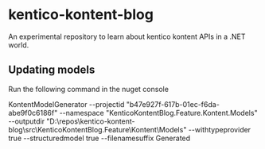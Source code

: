 # kentico-kontent-blog
An experimental repository to learn about kentico kontent APIs in a .NET world.

## Updating models

Run the following command in the nuget console

KontentModelGenerator --projectid "b47e927f-617b-01ec-f6da-abe9f0c6186f" --namespace "KenticoKontentBlog.Feature.Kontent.Models" --outputdir "D:\repos\kentico-kontent-blog\src\KenticoKontentBlog.Feature\Kontent\Models" --withtypeprovider true --structuredmodel true --filenamesuffix Generated